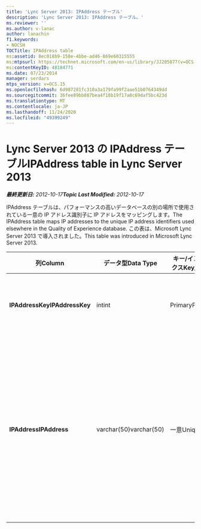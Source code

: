 ```yaml
---
title: 'Lync Server 2013: IPAddress テーブル'
description: 'Lync Server 2013: IPAddress テーブル。'
ms.reviewer: ''
ms.author: v-lanac
author: lanachin
f1.keywords:
- NOCSH
TOCTitle: IPAddress table
ms:assetid: 8ec018b9-158e-4bbe-ad46-869e60315555
ms:mtpsurl: https://technet.microsoft.com/en-us/library/JJ205077(v=OCS.15)
ms:contentKeyID: 48184771
ms.date: 07/23/2014
manager: serdars
mtps_version: v=OCS.15
ms.openlocfilehash: 6d987281fc310a3a179fa99f2aae51b0764349dd
ms.sourcegitcommit: 36fee89bb887bea4f18b19f17a8c69daf5bc423d
ms.translationtype: MT
ms.contentlocale: ja-JP
ms.lasthandoff: 11/24/2020
ms.locfileid: "49399249"
---
```

# <a name="ipaddress-table-in-lync-server-2013"></a><span data-ttu-id="bcd6b-103">Lync Server 2013 の IPAddress テーブル</span><span class="sxs-lookup"><span data-stu-id="bcd6b-103">IPAddress table in Lync Server 2013</span></span>

<div data-xmlns="http://www.w3.org/1999/xhtml">

<div class="topic" data-xmlns="http://www.w3.org/1999/xhtml" data-msxsl="urn:schemas-microsoft-com:xslt" data-cs="https://msdn.microsoft.com/">

<div data-asp="https://msdn2.microsoft.com/asp">



</div>

<div id="mainSection">

<div id="mainBody"><span data-ttu-id="bcd6b-104">

<span> </span></span><span class="sxs-lookup"><span data-stu-id="bcd6b-104">

<span> </span></span></span>

<span data-ttu-id="bcd6b-105">_**最終更新日:** 2012-10-17_</span><span class="sxs-lookup"><span data-stu-id="bcd6b-105">_**Topic Last Modified:** 2012-10-17_</span></span>

<span data-ttu-id="bcd6b-106">IPAddress テーブルは、パフォーマンスの高いデータベースの別の場所で使用されている一意の IP アドレス識別子に IP アドレスをマッピングします。</span><span class="sxs-lookup"><span data-stu-id="bcd6b-106">The IPAddress table maps IP addresses to the unique IP address identifiers used elsewhere in the Quality of Experience database.</span></span> <span data-ttu-id="bcd6b-107">この表は、Microsoft Lync Server 2013 で導入されました。</span><span class="sxs-lookup"><span data-stu-id="bcd6b-107">This table was introduced in Microsoft Lync Server 2013.</span></span>


<table>
<colgroup>
<col style="width: 25%" />
<col style="width: 25%" />
<col style="width: 25%" />
<col style="width: 25%" />
</colgroup>
<thead>
<tr class="header">
<th><span data-ttu-id="bcd6b-108"><strong>列</strong></span><span class="sxs-lookup"><span data-stu-id="bcd6b-108"><strong>Column</strong></span></span></th>
<th><span data-ttu-id="bcd6b-109"><strong>データ型</strong></span><span class="sxs-lookup"><span data-stu-id="bcd6b-109"><strong>Data Type</strong></span></span></th>
<th><span data-ttu-id="bcd6b-110"><strong>キー/インデックス</strong></span><span class="sxs-lookup"><span data-stu-id="bcd6b-110"><strong>Key/Index</strong></span></span></th>
<th><span data-ttu-id="bcd6b-111"><strong>詳細</strong></span><span class="sxs-lookup"><span data-stu-id="bcd6b-111"><strong>Details</strong></span></span></th>
</tr>
</thead>
<tbody>
<tr class="odd">
<td><p><span data-ttu-id="bcd6b-112"><strong>IPAddressKey</strong></span><span class="sxs-lookup"><span data-stu-id="bcd6b-112"><strong>IPAddressKey</strong></span></span></p></td>
<td><p><span data-ttu-id="bcd6b-113">int</span><span class="sxs-lookup"><span data-stu-id="bcd6b-113">int</span></span></p></td>
<td><p><span data-ttu-id="bcd6b-114">Primary</span><span class="sxs-lookup"><span data-stu-id="bcd6b-114">Primary</span></span></p></td>
<td><p><span data-ttu-id="bcd6b-115">指定した IP アドレスの一意の識別子。</span><span class="sxs-lookup"><span data-stu-id="bcd6b-115">Unique identifier for the specified IP address.</span></span></p></td>
</tr>
<tr class="even">
<td><p><span data-ttu-id="bcd6b-116"><strong>IPAddress</strong></span><span class="sxs-lookup"><span data-stu-id="bcd6b-116"><strong>IPAddress</strong></span></span></p></td>
<td><p><span data-ttu-id="bcd6b-117">varchar(50)</span><span class="sxs-lookup"><span data-stu-id="bcd6b-117">varchar(50)</span></span></p></td>
<td><p><span data-ttu-id="bcd6b-118">一意</span><span class="sxs-lookup"><span data-stu-id="bcd6b-118">Unique</span></span></p></td>
<td><p><span data-ttu-id="bcd6b-119">IpAddressKey にマップされる固有の IP アドレス (たとえば、189.168.1.1)。</span><span class="sxs-lookup"><span data-stu-id="bcd6b-119">Unique IP address (for example, 189.168.1.1) that maps to the IpAddressKey.</span></span> <span data-ttu-id="bcd6b-120">これは IPv4 または IPv6 アドレスのいずれかになります。</span><span class="sxs-lookup"><span data-stu-id="bcd6b-120">This may be either an IPv4 or an IPv6 address.</span></span></p></td>
</tr>
</tbody>
</table><span data-ttu-id="bcd6b-121">


</div>

<span> </span>

</div>

</div>

</span><span class="sxs-lookup"><span data-stu-id="bcd6b-121">


</div>

<span> </span>

</div>

</div>

</span></span></div>

